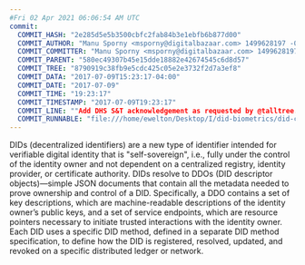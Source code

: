 ```yaml
---
#Fri 02 Apr 2021 06:06:54 AM UTC
commit:
  COMMIT_HASH: "2e285d5e5b3500cbfc2fab84b3e1ebfb6b877d00"
  COMMIT_AUTHOR: "Manu Sporny <msporny@digitalbazaar.com> 1499628197 -0400"
  COMMIT_COMMITTER: "Manu Sporny <msporny@digitalbazaar.com> 1499628197 -0400"
  COMMIT_PARENT: "580ec49307b45e15dde18882e42674545c6d8d57"
  COMMIT_TREE: "8790919c38fb9e5cdc425c05e2e3732f2d7a3ef8"
  COMMIT_DATA: "2017-07-09T15:23:17-04:00"
  COMMIT_DATE: "2017-07-09"
  COMMIT_TIME: "19:23:17"
  COMMIT_TIMESTAMP: "2017-07-09T19:23:17"
  COMMIT_LINE: ""Add DHS S&T acknowledgement as requested by @talltree."
  COMMIT_RUNNABLE: "file:///home/ewelton/Desktop/I/did-biometrics/did-core-dataset/analysis/gitinfo/2e285d5e5b3500cbfc2fab84b3e1ebfb6b877d00/snapshot/index.html"
---
```


<section id="abstract">
<p>
DIDs (decentralized identifiers) are a new type of identifier intended
for verifiable digital identity that is "self-sovereign", i.e., fully
under the control of the identity owner and not dependent on a
centralized registry, identity provider, or certificate authority. DIDs
resolve to DDOs (DID descriptor objects)—simple JSON documents that
contain all the metadata needed to prove ownership and control of a DID.
Specifically, a DDO contains a set of key descriptions, which are
machine-readable descriptions of the identity owner’s public keys, and a
set of service endpoints, which are resource pointers necessary to
initiate trusted interactions with the identity owner. Each DID uses a
specific DID method, defined in a separate DID method specification, to
define how the DID is registered, resolved, updated, and revoked on a
specific distributed ledger or network.
      </p>
</section>
